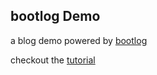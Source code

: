 ## bootlog Demo

a blog demo powered by [bootlog](https://github.com/jasonqu/bootlog)

checkout the [tutorial](http://jasonqu.github.io/bootlogDemo/)

